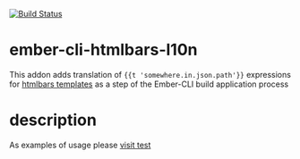 [![Build Status](https://travis-ci.org/nezasa/ember-cli-htmlbars-l10n.png?branch=master)](https://travis-ci.org/nezasa/ember-cli-htmlbars-l10n)
# ember-cli-htmlbars-l10n

This addon adds translation of `{{t 'somewhere.in.json.path'}}` expressions for [htmlbars templates](https://github.com/tildeio/htmlbars) as a step of the Ember-CLI build application process

# description
As examples of usage please [visit test](https://github.com/nezasa/ember-cli-htmlbars-l10n/blob/master/spec/tests/testSpec.js)
